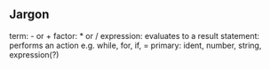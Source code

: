 ## Jargon
term: - or +
factor: * or /
expression: evaluates to a result
statement: performs an action e.g. while, for, if, =
primary: ident, number, string, expression(?)